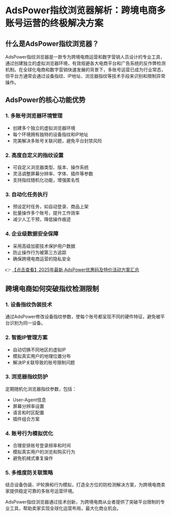 # AdsPower指纹浏览器解析：跨境电商多账号运营的终极解决方案

## 什么是AdsPower指纹浏览器？

AdsPower指纹浏览器是一款专为跨境电商运营和数字营销人员设计的专业工具，通过创建独立的虚拟浏览器环境，有效规避各大电商平台和广告系统的反作弊检测机制。在全球化电商和数字营销快速发展的背景下，多账号运营已成为行业常态，但平台方通常会通过设备指纹、IP地址、浏览器指纹等技术手段来识别和限制异常操作。

## AdsPower的核心功能优势

### 1. 多账号浏览器环境管理
- 创建多个独立的虚拟浏览器环境
- 每个环境拥有独特的设备指纹和IP地址
- 完美解决多账号关联问题，避免平台封禁风险

### 2. 高度自定义的指纹设置
- 可自定义浏览器类型、版本、操作系统
- 灵活调整屏幕分辨率、字体、插件等参数
- 支持指纹随机化功能，增强匿名性

### 3. 自动化任务执行
- 预设定时任务，如自动登录、商品上架
- 批量操作多个账号，提升工作效率
- 减少人工干预，降低操作痕迹

### 4. 企业级数据安全保障
- 采用高级加密技术保护用户数据
- 防止操作行为被第三方追踪
- 确保跨境电商运营的隐私安全

👉 [【点击查看】2025年最新 AdsPower优惠码及特价活动方案汇总](https://bit.ly/adspower_free)

## 跨境电商如何突破指纹检测限制

### 1. 设备指纹伪装技术
通过AdsPower修改设备指纹参数，使每个账号都呈现不同的硬件特征，避免被平台识别为同一设备。

### 2. 智能IP管理方案
- 自动切换不同地区的虚拟IP
- 模拟真实用户的地理位置分布
- 解决IP关联导致的账号限制问题

### 3. 浏览器指纹防护
定期随机化浏览器指纹参数，包括：
- User-Agent信息
- 屏幕分辨率设置
- 语言和时区配置
- 插件组合方案

### 4. 账号行为模拟优化
- 合理安排账号登录频率和时间
- 模拟真实用户的浏览和购买行为
- 避免机械式重复操作

### 5. 多维度防关联策略
结合设备伪装、IP轮换和行为模拟，打造全方位的防检测解决方案，为跨境电商卖家提供稳定可靠的多账号运营环境。

AdsPower指纹浏览器通过技术创新，为跨境电商从业者提供了突破平台限制的专业工具，帮助卖家实现全球化运营布局，最大化商业机会。